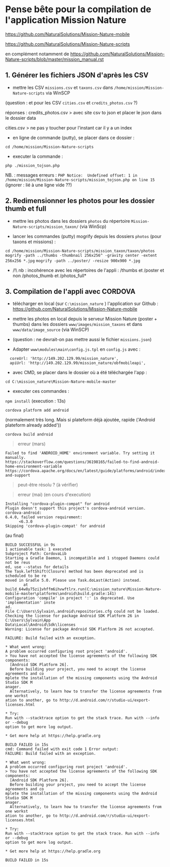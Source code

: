 # Pense bête pour la compilation de l'application Mission Nature


https://github.com/NaturalSolutions/Mission-Nature-mobile

https://github.com/NaturalSolutions/Mission-Nature-scripts

en complément notamment de https://github.com/NaturalSolutions/Mission-Nature-scripts/blob/master/mission_manual.rst



## 1. Générer les fichiers JSON d'après les CSV

- mettre les CSV `missions.csv` et `taxons.csv` dans `/home/mission/Mission-Nature-scripts` via WinSCP

(question : et pour les CSV `cities.csv` et `credits_photos.csv` ?)

réponses :
credits_photos.csv > avec site csv to json
et placer le json dans le dossier data

cities.csv > ne pas y toucher pour l'instant car il y a un index


- en ligne de commande (putty), se placer dans ce dossier :

`cd /home/mission/Mission-Nature-scripts`

- executer la commande :

`php ./mission_tojson.php`

NB. : messages erreurs : `PHP Notice:  Undefined offset: 1 in /home/mission/Mission-Nature-scripts/mission_tojson.php on line 15`
(ignorer : lié à une ligne vide ??)


## 2. Redimensionner les photos pour les dossier thumb et full

- mettre les photos dans les dossiers `photos` du répertoire `Mission-Nature-scripts/mission_taxon/` (via WinScp)

- lancer les commandes (putty) mogrify depuis les dossiers `photos` (pour taxons et missions) :

`cd /home/mission/Mission-Nature-scripts/mission_taxon/taxon/photos`
`mogrify -path ../thumbs -thumbnail 256x256^ -gravity center -extent 256x256 *.jpg`
`mogrify -path ../poster/ -resize 900x900 *.jpg`

* /!\ nb : incohérence avec les répertoires de l'appli : /thumbs et /poster et non /photos_thumb et /photos_full*


## 3. Compilation de l'appli avec CORDOVA

- télécharger en local (sur `C:\mission_nature` ) l'application sur Github :
https://github.com/NaturalSolutions/Mission-Nature-mobile

- mettre les photos en local depuis le serveur Mission Nature (poster + thumbs) dans les dossiers `www/images/mission_taxons` et dans `www/data/image_source` (via WinSCP)

- (question : ne devrait-on pas mettre aussi le fichier `missions.json`)

- Adapter `www\modules\main\config.js.tpl` en `config.js` avec :
```
  coreUrl: 'http://149.202.129.99/mission_nature',
  apiUrl: 'http://149.202.129.99/mission_nature/obfmobileapi',
```

- avec CMD, se placer dans le dossier où a été téléchargée l'app :

`cd C:\mission_nature\Mission-Nature-mobile-master`

- executer ces commandes :

`npm install` (execution : 13s)

`cordova platform add android`

(normalement très long. Mais si plateform déjà ajoutée, rapide ('Android plateform already added'))


`cordova build android`

> erreur (mars)
```
Failed to find 'ANDROID_HOME' environment variable. Try setting it manually.
https://stackoverflow.com/questions/36198165/failed-to-find-android-home-environment-variable
https://cordova.apache.org/docs/en/latest/guide/platforms/android/index.html#requirements-and-support
```
> peut-être résolu ? (à vérifier)

> erreur (mai)
(en cours d'execution)
```
Installing "cordova-plugin-compat" for android
Plugin doesn't support this project's cordova-android version. cordova-android:
6.4.0, failed version requirement:
      <6.3.0
Skipping 'cordova-plugin-compat' for android
```

(au final)
```
BUILD SUCCESSFUL in 9s
1 actionable task: 1 executed
Subproject Path: CordovaLib
Starting a Gradle Daemon, 1 incompatible and 1 stopped Daemons could not be reus
ed, use --status for details
The Task.leftShift(Closure) method has been deprecated and is scheduled to be re
moved in Gradle 5.0. Please use Task.doLast(Action) instead.
        at build_64w8y75zi1vhffm6ihvwftlrx.run(C:\mission_nature\Mission-Nature-
mobile-master\platforms\android\build.gradle:141)
Configuration 'compile' in project ':' is deprecated. Use 'implementation' inste
ad.
File C:\Users\Sylvain\.android\repositories.cfg could not be loaded.
Checking the license for package Android SDK Platform 26 in C:\Users\Sylvain\App
Data\Local\Android\Sdk\licenses
Warning: License for package Android SDK Platform 26 not accepted.

FAILURE: Build failed with an exception.

* What went wrong:
A problem occurred configuring root project 'android'.
> You have not accepted the license agreements of the following SDK components:
  [Android SDK Platform 26].
  Before building your project, you need to accept the license agreements and co
mplete the installation of the missing components using the Android Studio SDK M
anager.
  Alternatively, to learn how to transfer the license agreements from one workst
ation to another, go to http://d.android.com/r/studio-ui/export-licenses.html

* Try:
Run with --stacktrace option to get the stack trace. Run with --info or --debug
option to get more log output.

* Get more help at https://help.gradle.org

BUILD FAILED in 15s
cmd: Command failed with exit code 1 Error output:
FAILURE: Build failed with an exception.

* What went wrong:
A problem occurred configuring root project 'android'.
> You have not accepted the license agreements of the following SDK components:
  [Android SDK Platform 26].
  Before building your project, you need to accept the license agreements and co
mplete the installation of the missing components using the Android Studio SDK M
anager.
  Alternatively, to learn how to transfer the license agreements from one workst
ation to another, go to http://d.android.com/r/studio-ui/export-licenses.html

* Try:
Run with --stacktrace option to get the stack trace. Run with --info or --debug
option to get more log output.

* Get more help at https://help.gradle.org

BUILD FAILED in 15s
```
